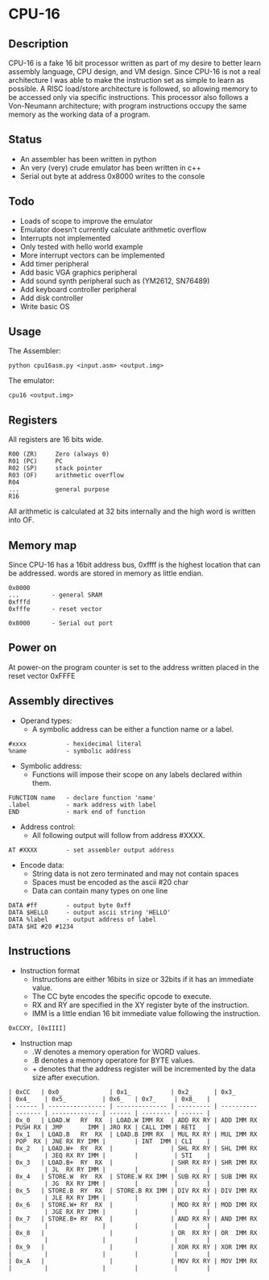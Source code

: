 # CPU-16
## Description

CPU-16 is a fake 16 bit processor written as part of my desire to better learn assembly language, CPU design, and VM design.
Since CPU-16 is not a real architecture I was able to make the instruction set as simple to learn as possible.
A RISC load/store architecture is followed, so allowing memory to be accessed only via specific instructions.
This processor also follows a Von-Neumann architecture; with program instructions occupy the same memory as the working data of a program.

## Status

* An assembler has been written in python
* An very (very) crude emulator has been written in c++
* Serial out byte at address 0x8000 writes to the console

## Todo

* Loads of scope to improve the emulator
* Emulator doesn't currently calculate arithmetic overflow
* Interrupts not implemented
* Only tested with hello world example
* More interrupt vectors can be implemented
* Add timer peripheral
* Add basic VGA graphics peripheral
* Add sound synth peripheral such as (YM2612, SN76489)
* Add keyboard controller peripheral
* Add disk controller
* Write basic OS

## Usage

The Assembler:
```
python cpu16asm.py <input.asm> <output.img>
```

The emulator:
```
cpu16 <output.img>
```

## Registers

All registers are 16 bits wide.

```
R00 (ZR)     Zero (always 0)
R01 (PC)     PC
R02 (SP)     stack pointer
R03 (OF)     arithmetic overflow
R04
...          general purpose
R16
```

All arithmetic is calculated at 32 bits internally and the high word is written into OF.

## Memory map

Since CPU-16 has a 16bit address bus, 0xffff is the highest location that can be addressed.
words are stored in memory as little endian.

```
0x0000
...         - general SRAM
0xfffd
0xfffe      - reset vector

0x8000      - Serial out port
```

## Power on

At power-on the program counter is set to the address written placed in the reset vector 0xFFFE

## Assembly directives

* Operand types:
  * A symbolic address can be either a function name or a label.
```
#xxxx           - hexidecimal literal
%name           - symbolic address
```

* Symbolic address:
  * Functions will impose their scope on any labels declared within them.
```
FUNCTION name   - declare function 'name'
.label          - mark address with label
END             - mark end of function
```

* Address control:
  * All following output will follow from address #XXXX.
```
AT #XXXX        - set assembler output address
```

* Encode data:
  * String data is not zero terminated and may not contain spaces
  * Spaces must be encoded as the ascii #20 char
  * Data can contain many types on one line
```
DATA #ff        - output byte 0xff
DATA $HELLO     - output ascii string 'HELLO'
DATA %label     - output address of label
DATA $HI #20 #1234
```

## Instructions

* Instruction format
  * Instructions are either 16bits in size or 32bits if it has an immediate value.
  * The CC byte encodes the specific opcode to execute.
  * RX and RY are specified in the XY register byte of the instruction.
  * IMM is a little endian 16 bit immediate value following the instruction.
```
0xCCXY, [0xIIII]
```

* Instruction map
  * <opcode>.W denotes a memory operation for WORD values.
  * <opcode>.B denotes a memory operatore for BYTE values.
  * <opcode>+ denotes that the address register will be incremented by the data size after execution.
```
| 0xCC   | 0x0_             | 0x1_           | 0x2_      | 0x3_       | 0x4_    | 0x5_          | 0x6_   | 0x7_     | 0x8_   |
| ------ | ---------------- | -------------- | --------- | ---------- | ------- | ------------- | ------ | -------- | ------ |
| 0x_0   | LOAD.W   RY  RX  | LOAD.W IMM RX  | ADD RX RY | ADD IMM RX | PUSH RX | JMP       IMM | JRO RX | CALL IMM | RETI   |
| 0x_1   | LOAD.B   RY  RX  | LOAD.B IMM RX  | MUL RX RY | MUL IMM RX | POP  RX | JNE RX RY IMM |        | INT  IMM | CLI    |
| 0x_2   | LOAD.W+  RY  RX  |                | SHL RX RY | SHL IMM RX |         | JEQ RX RY IMM |        |          | STI    |
| 0x_3   | LOAD.B+  RY  RX  |                | SHR RX RY | SHR IMM RX |         | JL  RX RY IMM |        |          |        |
| 0x_4   | STORE.W  RY  RX  | STORE.W RX IMM | SUB RX RY | SUB IMM RX |         | JG  RX RY IMM |        |          |        |
| 0x_5   | STORE.B  RY  RX  | STORE.B RX IMM | DIV RX RY | DIV IMM RX |         | JLE RX RY IMM |        |          |        |
| 0x_6   | STORE.W+ RY  RX  |                | MOD RX RY | MOD IMM RX |         | JGE RX RY IMM |        |          |        |
| 0x_7   | STORE.B+ RY  RX  |                | AND RX RY | AND IMM RX |         |               |        |          |        |
| 0x_8   |                  |                | OR  RX RY | OR  IMM RX |         |               |        |          |        |
| 0x_9   |                  |                | XOR RX RY | XOR IMM RX |         |               |        |          |        |
| 0x_A   |                  |                | MOV RX RY | MOV IMM RX |         |               |        |          |        |
```



